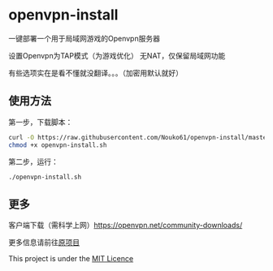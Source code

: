# openvpn-install

一键部署一个用于局域网游戏的Openvpn服务器

设置Openvpn为TAP模式（为游戏优化）
无NAT，仅保留局域网功能

有些选项实在是看不懂就没翻译。。。（加密用默认就好）

## 使用方法

第一步，下载脚本：

```bash
curl -O https://raw.githubusercontent.com/Nouko61/openvpn-install/master/openvpn-install.sh
chmod +x openvpn-install.sh
```

第二步，运行：

```sh
./openvpn-install.sh
```

## 更多

客户端下载（需科学上网）https://openvpn.net/community-downloads/

更多信息请前往[原项目](https://github.com/angristan/openvpn-install)

This project is under the [MIT Licence](https://raw.githubusercontent.com/Angristan/openvpn-install/master/LICENSE)
